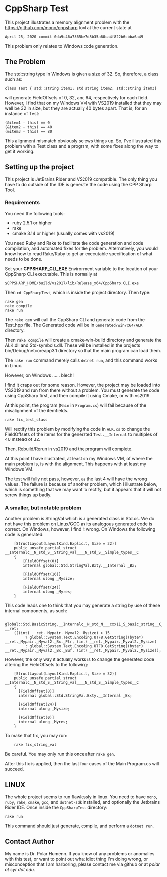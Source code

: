 # CppSharp Test

This project illustrates a memory alignment problem with the 
https://github.com/mono/cppsharp tool at 
the current state at 

    April 25, 2020 commit 0da9c46a7365be7d8b35a60ca4f822b6cbba6a49 
    
This problem only relates to Windows code generation. 

## The Problem ##

The std::string type in Windows is given a size of 32. So, therefore,
a class such as:

    class Test { std::string item1; std:string item2; std::string item3}

will generate FieldOffsets of 0, 32, and 64, respectively for each field. However,
I find that on my Windows VM with VS2019 installed that they may well
be 32 in size, but they are actually 40 bytes apart. That is,
for an instance of Test:

    (&item1 - this) == 0
    (&item2 - this) == 40
    (&item3 - this) == 80

This alignment mismatch obviously screws things up. So, I've illustrated
this problem with a Test class and a program, with some fixes
along the way to get it working.

## Setting up the project ###

This project is JetBrains Rider and VS2019 compatible. The only thing you have 
to do outside of the IDE is generate the code using the CPP Sharp Tool.

### Requirements ###

You need the following tools:
* ruby 2.5.1 or higher
* rake 
* cmake 3.14 or higher (usually comes with vs2019)

You need Ruby and Rake to facilitate the code generation and code
compilation, and automated fixes for the problem. Alternatively, 
you would know how to read Rake/Ruby to get an executable
specification of what needs to be done. 

Set your **CPPSHARP_CLI_EXE** Environment variable to the location of
your CppSharp CLI executable. This is normally at 

    $CPPSHARP_HOME/build/vs2017/lib/Release_x64/CppSharp.CLI.exe

Then `cd CppSharpTest`, which is inside the project directory. Then type:

    rake gen
    rake compile
    rake run

The `rake gen` will call the CppSharp CLI and generate code from the Test.hpp file. 
The Generated code will be in `Generated/win/x64/ALK` directory.

Then `rake compile` will create a cmake-win-build directory and generate
the ALK.dll and Std-symbols.dll. These will be installed in the projects
bin/Debug/netcoreapp3.1 directory so that the main program can load them.

The `rake run` command merely calls `dotnet run`, and this command works in Linux. 

However, on Windows ......  blech!

I find it craps out for some reason. However, the project
may be loaded into VS2019 and run from there without a problem. You must generate
the code using CppSharp first, and then compile it using Cmake, or with vs2019.

At this point, the program (`Main` in `Program.cs`) will fail because of the
misalignment of the itemfields. 

    rake fix_test_class
    
Will rectify this problem by modifying the code in `ALK.cs` to change the 
FieldOffsets of the items for the generated `Test.__Internal` to multiples 
of 40 instead of 32. 

Then, Rebuild/Rerun in vs2019 and the program will complete.

At this point I have illustrated, at least on my Windows VM, of where the main
problem is, is with the alignment. This happens with at least my Windows VM.

The test will fully not pass, however, as the last 4 will have the wrong values.
The failure is because of another problem, which I illustrate below, which is something
that we may want to rectify, but it appears that it will not screw things up badly.

### A smaller, but notable problem ####

Another problem is StringVal which is a generated class in Std.cs. We do not have this
problem on Linux/GCC as its analogous generated code is correct. On Windows, however, 
I find it wrong. On Windows the following code is generated:

        [StructLayout(LayoutKind.Explicit, Size = 32)]
        public unsafe partial struct __Internalc__N_std_S__String_val____N_std_S__Simple_types__C
        {
            [FieldOffset(0)]
            internal global::Std.StringVal.Bxty.__Internal _Bx;

            [FieldOffset(16)]
            internal ulong _Mysize;

            [FieldOffset(24)]
            internal ulong _Myres;
        }
        
 This code leads one to think that you may generate a string by use of
 these internal components, as such:
 
        global::Std.BasicString.__Internalc__N_std_N___cxx11_S_basic_string__C___N_std_S_char_traits__C___N_std_S_allocator__C __ret;
        (((int) __ret._Mypair._Myval2._Mysize) > 15 
             ? global::System.Text.Encoding.UTF8.GetString((byte*) __ret._Mypair._Myval2._Bx._Ptr, (int) __ret._Mypair._Myval2._Mysize) 
             : global::System.Text.Encoding.UTF8.GetString((byte*) __ret._Mypair._Myval2._Bx._Buf, (int) __ret._Mypair._Myval2._Mysize));

 However, the only way it actually works is to change the generated code altering the FieldOffsets to the following:
 
        [StructLayout(LayoutKind.Explicit, Size = 32)]
        public unsafe partial struct __Internalc__N_std_S__String_val____N_std_S__Simple_types__C
        {
          [FieldOffset(8)]
          internal global::Std.StringVal.Bxty.__Internal _Bx;
        
          [FieldOffset(24)]
          internal ulong _Mysize;
        
          [FieldOffset(0)]
          internal ulong _Myres;
        } 
        
To make that fix, you may run:

        rake fix_string_val
        
Be careful. You may only run this once after `rake gen`. 

After this fix is applied, then the last four cases of the Main Program.cs
will succeed.

## LINUX

The whole project seems to run flawlessly in linux. You need to have `mono`, `ruby`, `rake`, `cmake`, `gcc`, 
and `dotnet-sdk` installed, and optionally the Jetbrains Rider IDE. Once inside the `CppSharpTest` directory:

    rake run
    
This command should just generate, compile, and perform a `dotnet run`. 

## Contact Author ###

My name is Dr. Polar Humenn. If you know of any problems or anomalies with this test, or want to point out
what idiot thing I'm doing wrong, or misconception that I am harboring, 
please contact me via github or  at  _polar at syr dot edu_.